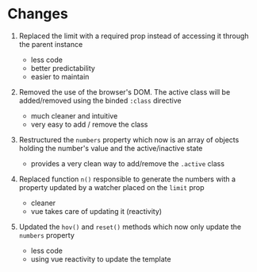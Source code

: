 # Changes

1. Replaced the limit with a required prop instead of accessing it through the parent instance

   - less code
   - better predictability
   - easier to maintain

2. Removed the use of the browser's DOM. The active class will be added/removed using the binded `:class` directive

   - much cleaner and intuitive
   - very easy to add / remove the class

3. Restructured the `numbers` property which now is an array of objects holding the number's value and the active/inactive state

   - provides a very clean way to add/remove the `.active` class

4. Replaced function `n()` responsible to generate the numbers with a property updated by a watcher placed on the `limit` prop

   - cleaner
   - vue takes care of updating it (reactivity)

5. Updated the `hov()` and `reset()` methods which now only update the `numbers` property

   - less code
   - using vue reactivity to update the template
